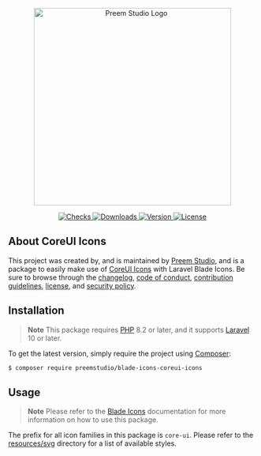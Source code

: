 <p align="center">
    <a href="https://preem.studio" target="_blank">
        <img src="https://raw.githubusercontent.com/PreemStudio/assets/main/logo-text.svg" width="400" alt="Preem Studio Logo" />
    </a>
</p>

<p align="center">
    <a href="https://github.com/PreemStudio/blade-icons-coreui-icons/actions">
        <img src="https://badge.sh/github/check-runs/PreemStudio/blade-icons-coreui-icons" alt="Checks" />
    </a>
    <a href="https://packagist.org/packages/preemstudio/blade-icons-coreui-icons">
        <img src="https://badge.sh/packagist/downloads/PreemStudio/blade-icons-coreui-icons" alt="Downloads" />
    </a>
    <a href="https://packagist.org/packages/preemstudio/blade-icons-coreui-icons">
        <img src="https://badge.sh/packagist/version/PreemStudio/blade-icons-coreui-icons" alt="Version" />
    </a>
    <a href="https://packagist.org/packages/preemstudio/blade-icons-coreui-icons">
        <img src="https://badge.sh/packagist/license/PreemStudio/blade-icons-coreui-icons" alt="License" />
    </a>
</p>

## About CoreUI Icons

This project was created by, and is maintained by [Preem Studio](https://github.com/PreemStudio), and is a package to easily make use of [CoreUI Icons](https://coreui.io/icons/) with Laravel Blade Icons. Be sure to browse through the [changelog](CHANGELOG.md), [code of conduct](.github/CODE_OF_CONDUCT.md), [contribution guidelines](.github/CONTRIBUTING.md), [license](LICENSE), and [security policy](.github/SECURITY.md).

## Installation

> **Note**
> This package requires [PHP](https://www.php.net/) 8.2 or later, and it supports [Laravel](https://laravel.com/) 10 or later.

To get the latest version, simply require the project using [Composer](https://getcomposer.org/):

```bash
$ composer require preemstudio/blade-icons-coreui-icons
```

## Usage

> **Note**
> Please refer to the [Blade Icons](https://github.com/PreemStudio/blade-icons) documentation for more information on how to use this package.

The prefix for all icon families in this package is `core-ui`. Please refer to the [resources/svg](/resources/svg) directory for a list of available styles.
